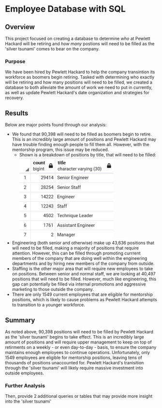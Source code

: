 # Employee Database with SQL

## Overview

This project focused on creating a database to determine _who_ at Pewlett Hackard will be retiring and _how many_ postions will need to be filled as the 'silver tsunami' comes to bear on the company. 

### Purpose

We have been hired by Pewlett Hackard to help the company transintion its workforce as boomers begin retiring. Tasked with determining who exactly will be retiring and how many positions will need to be filled, we created a database to both alleviate the amount of work we need to put in currently, as well as update Pewlett Hackard's date organization and strategies for recovery. 

## Results

Below are major points found through our analysis:
- We found that 90,398 will need to be filled as boomers begin to retire. This is an incredibly large amount of positions and Pewlett Hackard may have trouble finding enough people to fill them all. However, with the mentorship program, this issue may be reduced.
  - Shown is a breakdown of positions by title, that will need to be filled:
    ![Count of Positions by Title that are held by people who are likely to retire](Data/title_count.PNG)
- Engineering (both senior and otherwise) make up 43,636 positions that will need to be filled, making a majority of positions that require attention. However, this can be filled through promoting currrent members of the company that are doing well within the engineering departments and by hiring new members of the company from outside.
- Staffing is the other major area that will require new employees to take on positions. Between senior and normal staff, we are looking at 40,497 positions that will need to be filled. However, much like engineering, this gap can potentially be filled via internal promotions and aggressive marketing to those outside the company.
- There are only 1549 current employees that are eligible for mentorship positions, which is likely to cause problems as Pewlett Hackard attempts to transition to a younger workforce. 

## Summary

As noted above, 90,398 positions will need to be filled by Pewlett Hackard as the 'silver tsunami' begins to take effect. This is an incredibly large amount of positions and will require upper management to keep on top of retirments on a weekly - or even day-to-day - basis, to ensure the company maintains enough employees to continue operations.
Unfortunately, only 1549 employees are eligible for mentorship positions, leaving tens of thousands of positions unaccounted for. Pewlett Hackard's tranisition through the 'silver tsunami' will likely require massive investment into outside employees.


### Further Analysis

Then, provide 2 additional queries or tables that may provide more insight into the 'silver tsunami'
